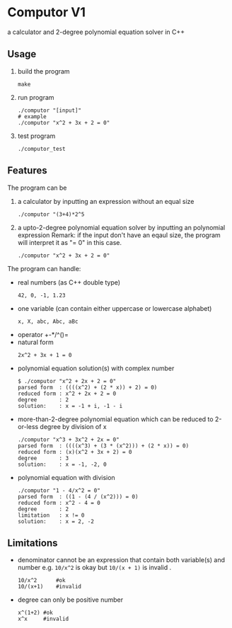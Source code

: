 # Computor V1
a calculator and 2-degree polynomial equation solver in C++

## Usage
1) build the program
    ```
    make
    ```
2) run program
    ```
    ./computor "[input]"
    # example
    ./computor "x^2 + 3x + 2 = 0"
    ```
3) test program
    ```
    ./computor_test
    ```

## Features
The program can be
1) a calculator by inputting an expression without an equal size
    ```
    ./computor "(3+4)*2^5
    ```
2) a upto-2-degree polynomial equation solver by inputting an polynomial expression
    Remark: if the input don't have an eqaul size, the program will interpret it as "= 0" in this case.
    ```
    ./computor "x^2 + 3x + 2 = 0"
    ```

The program can handle:
* real numbers (as C++ double type)
    ```
    42, 0, -1, 1.23
    ```
* one variable (can contain either uppercase or lowercase alphabet)
    ```
    x, X, abc, Abc, aBc
    ```
* operator +-*/^()=
* natural form
    ```
    2x^2 + 3x + 1 = 0
    ```
* polynomial equation solution(s) with complex number
    ```
    $ ./computor "x^2 + 2x + 2 = 0"
    parsed form  : ((((x^2) + (2 * x)) + 2) = 0)
    reduced form : x^2 + 2x + 2 = 0
    degree       : 2
    solution:    : x = -1 + i, -1 - i
    ```
* more-than-2-degree polynomial equation which can be reduced to 2-or-less degree by division of x
    ```
    ./computor "x^3 + 3x^2 + 2x = 0"
    parsed form  : ((((x^3) + (3 * (x^2))) + (2 * x)) = 0)
    reduced form : (x)(x^2 + 3x + 2) = 0
    degree       : 3
    solution:    : x = -1, -2, 0
    ```
* polynomial equation with division
    ```
    ./computor "1 - 4/x^2 = 0"
    parsed form  : ((1 - (4 / (x^2))) = 0)
    reduced form : x^2 - 4 = 0
    degree       : 2
    limitation   : x != 0
    solution:    : x = 2, -2
    ```

## Limitations
* denominator cannot be an expression that contain both variable(s) and number e.g. `10/x^2` is okay but `10/(x + 1)` is invalid .
    ```
    10/x^2      #ok
    10/(x+1)    #invalid
    ```
* degree can only be positive number
    ```
    x^(1+2) #ok
    x^x     #invalid
    ```
